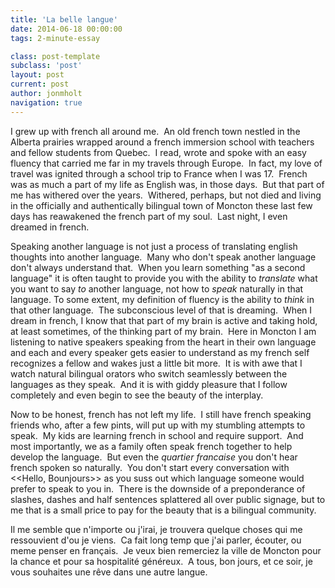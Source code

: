 ```yaml
---
title: 'La belle langue'
date: 2014-06-18 00:00:00 
tags: 2-minute-essay

class: post-template
subclass: 'post'
layout: post
current: post
author: jonmholt
navigation: true
---
```

I grew up with french all around me. &nbsp;An old french town nestled in the Alberta prairies wrapped around a french immersion school with teachers and fellow students from Quebec. &nbsp;I read, wrote and spoke with an easy fluency that carried me far in my travels through Europe. &nbsp;In fact, my love of travel was ignited through a school trip to France when I was 17\. &nbsp;French was as much a part of my life as English was, in those days. &nbsp;But that part of me has withered over the years. &nbsp;Withered, perhaps, but not died and living in the officially and authentically bilingual town of Moncton these last few days has reawakened the french part of my soul. &nbsp;Last night, I even dreamed in french.

<a name="more"></a>Speaking another language is not just a process of translating english thoughts into another language. &nbsp;Many who don't speak another language don't always understand that. &nbsp;When you learn something "as a second language" it is often taught to provide you with the ability to _translate_&nbsp;what you want to say _to_&nbsp;another language, not how to _speak_&nbsp;naturally in that language. To some extent, my definition of fluency is the ability to _think_&nbsp;in that other language. &nbsp;The subconscious level of that is dreaming. &nbsp;When I dream in french, I know that that part of my brain is active and taking hold, at least sometimes, of the thinking part of my brain. &nbsp;Here in Moncton I am listening to native speakers speaking from the heart in their own language and each and every speaker gets easier to understand as my french self recognizes a fellow and wakes just a little bit more. &nbsp;It is with awe that I watch natural bilingual orators who switch seamlessly between the languages as they speak. &nbsp;And it is with giddy pleasure that I follow completely and even begin to see the beauty of the interplay.

Now to be honest, french has not left my life. &nbsp;I still have french speaking friends who, after a few pints, will put up with my stumbling attempts to speak. &nbsp;My kids are learning french in school and require support. &nbsp;And most importantly, we as a family often speak french together to help develop the language. &nbsp;But even the _quartier francaise_&nbsp;you don't hear french spoken so naturally. &nbsp;You don't start every conversation with &lt;&lt;Hello, Bounjours&gt;&gt; as you suss out which language someone would prefer to speak to you in. &nbsp;There is the downside of a preponderance of slashes, dashes and half sentences splattered all over public signage, but to me that is a small price to pay for the beauty that is a bilingual community.

Il me semble que n'importe ou j'irai, je trouvera quelque choses qui me ressouvient d'ou je viens. &nbsp;Ca fait long temp que j'ai parler, écouter, ou meme penser en français. &nbsp;Je veux bien remerciez la ville de Moncton pour la chance et pour sa hospitalité généreux. &nbsp;A tous, bon jours, et ce soir, je vous souhaites une rêve dans une autre langue.
